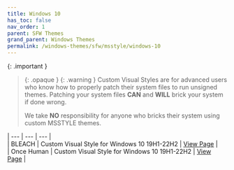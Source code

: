 ```yaml
---
title: Windows 10
has_toc: false
nav_order: 1
parent: SFW Themes
grand_parent: Windows Themes
permalink: /windows-themes/sfw/msstyle/windows-10
---
```


{: .important }
> {: .opaque }
> {: .warning }
> Custom Visual Styles are for advanced users who know how to properly patch their system files to run unsigned themes. 
> Patching your system files **CAN** and **WILL** brick your system if done wrong.
>
> We take **NO** responsibility for anyone who bricks their system using custom MSSTYLE themes.

| --- | --- | --- |  
| BLEACH | Custom Visual Style for Windows 10 19H1-22H2 | [View Page][BLEACH] |  
| Once Human | Custom Visual Style for Windows 10 19H1-22H2 | [View Page][ONCEHUMAN] |  

<!-- ////////////////////////////////////////////////////////////////////////////////////////////////////////////////////// -->

[BLEACH]: /windows-themes/sfw/msstyle/windows-10/bleach
[ONCEHUMAN]: /windows-themes/sfw/msstyle/windows-10/once-human

<!-- ////////////////////////////////////////////////////////////////////////////////////////////////////////////////////// -->

[WIP]: /WIP

<!-- ////////////////////////////////////////////////////////////////////////////////////////////////////////////////////// -->
